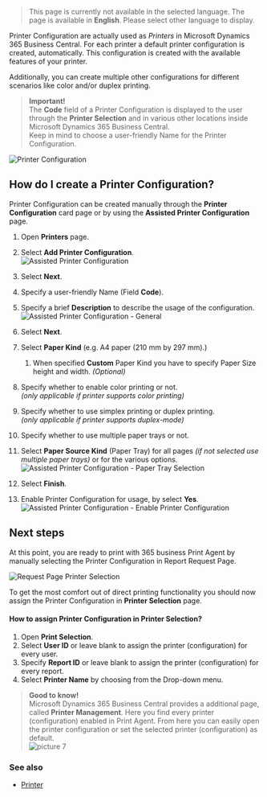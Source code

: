 > This page is currently not available in the selected language. The page is available in **English**. Please select other language to display.

Printer Configuration are actually used as _Printers_ in Microsoft Dynamics 365 Business Central. For each printer a default printer configuration is created, automatically. This configuration is created with the available features of your printer.

Additionally, you can create multiple other configurations for different scenarios like color and/or duplex printing.

> **Important!**<br>The **Code** field of a Printer Configuration is displayed to the user through the **Printer Selection** and in various other locations inside Microsoft Dynamics 365 Business Central.<br>Keep in mind to choose a user-friendly Name for the Printer Configuration.

![Printer Configuration](/assets/images/365-business-print-agent/1b3143accd75d67305341ac9a314b681aa754fe966df87c434e0d240752862a8.png)  

## How do I create a Printer Configuration?

Printer Configuration can be created manually through the **Printer Configuration** card page or by using the **Assisted Printer Configuration** page.

 1. Open **Printers** page.
 2. Select **Add Printer Configuration**.<br>
    ![Assisted Printer Configuration](/assets/images/365-business-print-agent/3dec41cc0618402d763e35f398cfac74961504a8b36643f152e31f10c428c125.png)  

 3. Select **Next**.
 4. Specify a user-friendly Name (Field **Code**).
 5. Specify a brief **Description** to describe the usage of the configuration.<br>
    ![Assisted Printer Configuration - General](/assets/images/365-business-print-agent/1a276d89ea83cdf50266c0cf659f387072d70168d92310a935b122fe2009b856.png)
 6. Select **Next**.
 7. Select **Paper Kind** (e.g. A4 paper (210 mm by 297 mm).)
    1. When specified **Custom** Paper Kind you have to specify Paper Size height and width. _(Optional)_
 8. Specify whether to enable color printing or not.<br>_(only applicable if printer supports color printing)_
 8. Specify whether to use simplex printing or duplex printing.<br>_(only applicable if printer supports duplex-mode)_
 9. Specify whether to use multiple paper trays or not.
 10. Select **Paper Source Kind** (Paper Tray) for all pages _(if not selected use multiple paper trays)_ or for the various options.<br>
    ![Assisted Printer Configuration - Paper Tray Selection](/assets/images/365-business-print-agent/8a5abd438a19a5badc512c15d08a0ebb706f4c491593f4f58e616e8c3a1f9e8f.png)
 11. Select **Finish**.
 12. Enable Printer Configuration for usage, by select **Yes**.<br>
    ![Assisted Printer Configuration - Enable Printer Configuration](/assets/images/365-business-print-agent/e5a81f4c85fe8f35f56e061524f6e9b021a7b856078c0fe3a49ba1fbc607ce97.png)  

## Next steps

At this point, you are ready to print with 365 business Print Agent by manually selecting the Printer Configuration in Report Request Page.

![Request Page Printer Selection](/assets/images/365-business-print-agent/7b40a7721875b4237ff74101d0c7aaafeca27c3b8155c8f22fbf6aced188a5c0.png)  

To get the most comfort out of direct printing functionality you should now assign the Printer Configuration in **Printer Selection** page.

#### How to assign Printer Configuration in Printer Selection?

 1. Open **Print Selection**.
 2. Select **User ID** or leave blank to assign the printer (configuration) for every user.
 3. Specify **Report ID** or leave blank to assign the printer (configuration) for every report.
 4. Select **Printer Name** by choosing from the Drop-down menu.

> **Good to know!**<br>Microsoft Dynamics 365 Business Central provides a additional page, called **Printer Management**. Here you find every printer (configuration) enabled in Print Agent. From here you can easily open the printer configuration or set the selected printer (configuration) as default.<br>![picture 7](../../../../assets/images/365-business-print-agent/f66b313410695f3a550f126155fc3b9d6abf9c663c5840e9d2c1887948fbfd41.png)

### See also

 - [Printer](../printer/)
